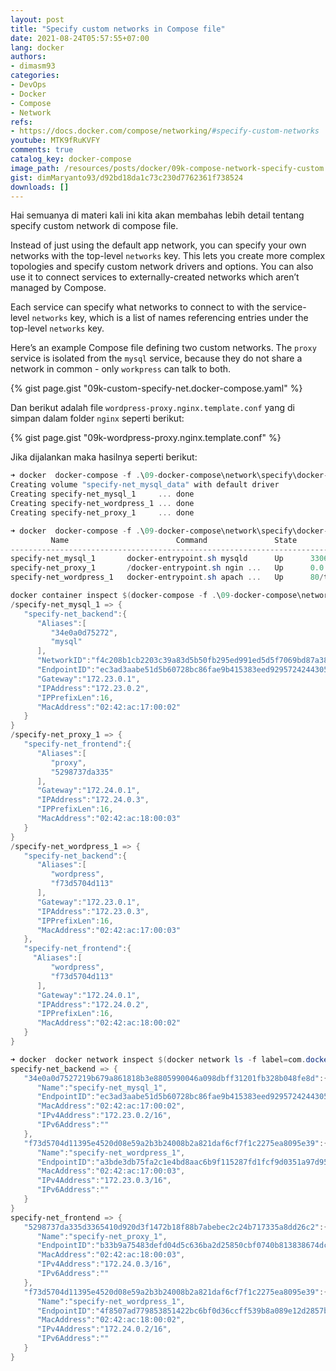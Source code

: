 ```yaml
---
layout: post
title: "Specify custom networks in Compose file"
date: 2021-08-24T05:57:55+07:00
lang: docker
authors:
- dimasm93
categories:
- DevOps
- Docker
- Compose
- Network
refs: 
- https://docs.docker.com/compose/networking/#specify-custom-networks
youtube: MTK9fRuKVFY
comments: true
catalog_key: docker-compose
image_path: /resources/posts/docker/09k-compose-network-specify-custom
gist: dimMaryanto93/d92bd18da1c73c230d7762361f738524
downloads: []
---
```



Hai semuanya di materi kali ini kita akan membahas lebih detail tentang specify custom network di compose file.

Instead of just using the default app network, you can specify your own networks with the top-level `networks` key. This lets you create more complex topologies and specify custom network drivers and options. You can also use it to connect services to externally-created networks which aren’t managed by Compose.

Each service can specify what networks to connect to with the service-level `networks` key, which is a list of names referencing entries under the top-level `networks` key.

Here’s an example Compose file defining two custom networks. The `proxy` service is isolated from the `mysql` service, because they do not share a network in common - only `workpress` can talk to both.

{% gist page.gist "09k-custom-specify-net.docker-compose.yaml" %}

Dan berikut adalah file `wordpress-proxy.nginx.template.conf` yang di simpan dalam folder `nginx` seperti berikut:

{% gist page.gist "09k-wordpress-proxy.nginx.template.conf" %}

Jika dijalankan maka hasilnya seperti berikut:

```powershell
➜ docker  docker-compose -f .\09-docker-compose\network\specify\docker-compose.yaml -p specify-net up -d
Creating volume "specify-net_mysql_data" with default driver
Creating specify-net_mysql_1     ... done
Creating specify-net_wordpress_1 ... done
Creating specify-net_proxy_1     ... done

➜ docker  docker-compose -f .\09-docker-compose\network\specify\docker-compose.yaml -p specify-net ps
         Name                        Command               State                Ports
---------------------------------------------------------------------------------------------------
specify-net_mysql_1       docker-entrypoint.sh mysqld      Up      3306/tcp, 33060/tcp
specify-net_proxy_1       /docker-entrypoint.sh ngin ...   Up      0.0.0.0:80->80/tcp,:::80->80/tcp
specify-net_wordpress_1   docker-entrypoint.sh apach ...   Up      80/tcp

docker container inspect $(docker-compose -f .\09-docker-compose\network\specify\docker-compose.yaml -p specify-net ps -q) -f '{%raw%}{{.Name}} => {{json .NetworkSettings.Networks}}{%endraw%}'
/specify-net_mysql_1 => {
   "specify-net_backend":{
      "Aliases":[
         "34e0a0d75272",
         "mysql"
      ],
      "NetworkID":"f4c208b1cb2203c39a83d5b50fb295ed991ed5d5f7069bd87a383bd2525e30da",
      "EndpointID":"ec3ad3aabe51d5b60728bc86fae9b415383eed9295724244305b71bc68aec4bb",
      "Gateway":"172.23.0.1",
      "IPAddress":"172.23.0.2",
      "IPPrefixLen":16,
      "MacAddress":"02:42:ac:17:00:02"
   }
}
/specify-net_proxy_1 => {
   "specify-net_frontend":{
      "Aliases":[
         "proxy",
         "5298737da335"
      ],
      "Gateway":"172.24.0.1",
      "IPAddress":"172.24.0.3",
      "IPPrefixLen":16,
      "MacAddress":"02:42:ac:18:00:03"
   }
}
/specify-net_wordpress_1 => {
   "specify-net_backend":{
      "Aliases":[
         "wordpress",
         "f73d5704d113"
      ],
      "Gateway":"172.23.0.1",
      "IPAddress":"172.23.0.3",
      "IPPrefixLen":16,
      "MacAddress":"02:42:ac:17:00:03"
   },
   "specify-net_frontend":{
     "Aliases":[
         "wordpress",
         "f73d5704d113"
      ],
      "Gateway":"172.24.0.1",
      "IPAddress":"172.24.0.2",
      "IPPrefixLen":16,
      "MacAddress":"02:42:ac:18:00:02"
   }
}

➜ docker  docker network inspect $(docker network ls -f label=com.docker.compose.project=specify-net -q) -f '{%raw%}{{.Name}} => {{json .Containers}}{%endraw%}'
specify-net_backend => {
   "34e0a0d7527219b679a861818b3e8805990046a098dbff31201fb328b048fe8d":{
      "Name":"specify-net_mysql_1",
      "EndpointID":"ec3ad3aabe51d5b60728bc86fae9b415383eed9295724244305b71bc68aec4bb",
      "MacAddress":"02:42:ac:17:00:02",
      "IPv4Address":"172.23.0.2/16",
      "IPv6Address":""
   },
   "f73d5704d11395e4520d08e59a2b3b24008b2a821daf6cf7f1c2275ea8095e39":{
      "Name":"specify-net_wordpress_1",
      "EndpointID":"a3bde3db75fa2c1e4bd8aac6b9f115287fd1fcf9d0351a97d954220152f9c206",
      "MacAddress":"02:42:ac:17:00:03",
      "IPv4Address":"172.23.0.3/16",
      "IPv6Address":""
   }
}
specify-net_frontend => {
   "5298737da335d3365410d920d3f1472b18f88b7abebec2c24b717335a8dd26c2":{
      "Name":"specify-net_proxy_1",
      "EndpointID":"b33b9a75483defd04d5c636ba2d25850cbf0740b813838674dc66e58532376a3",
      "MacAddress":"02:42:ac:18:00:03",
      "IPv4Address":"172.24.0.3/16",
      "IPv6Address":""
   },
   "f73d5704d11395e4520d08e59a2b3b24008b2a821daf6cf7f1c2275ea8095e39":{
      "Name":"specify-net_wordpress_1",
      "EndpointID":"4f8507ad779853851422bc6bf0d36ccff539b8a089e12d2857ba76824342f98f",
      "MacAddress":"02:42:ac:18:00:02",
      "IPv4Address":"172.24.0.2/16",
      "IPv6Address":""
   }
}
```
